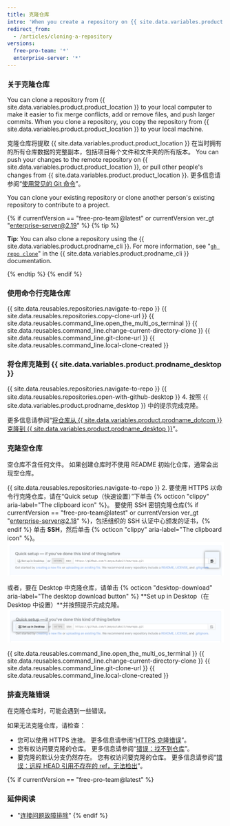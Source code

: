 ```yaml
---
title: 克隆仓库
intro: 'When you create a repository on {{ site.data.variables.product.product_location }}, it exists as a remote repository. You can clone your repository to create a local copy on your computer and sync between the two locations.'
redirect_from:
  - /articles/cloning-a-repository
versions:
  free-pro-team: '*'
  enterprise-server: '*'
---
```


### 关于克隆仓库

You can clone a repository from {{ site.data.variables.product.product_location }} to your local computer to make it easier to fix merge conflicts, add or remove files, and push larger commits. When you clone a repository, you copy the repository from {{ site.data.variables.product.product_location }} to your local machine.

克隆仓库将提取 {{ site.data.variables.product.product_location }} 在当时拥有的所有仓库数据的完整副本，包括项目每个文件和文件夹的所有版本。 You can push your changes to the remote repository on {{ site.data.variables.product.product_location }}, or pull other people's changes from {{ site.data.variables.product.product_location }}. 更多信息请参阅“[使用常见的 Git 命令](/github/using-git/using-common-git-commands)”。

You can clone your existing repository or clone another person's existing repository to contribute to a project.

{% if currentVersion == "free-pro-team@latest" or currentVersion ver_gt "enterprise-server@2.19" %}
{% tip %}

**Tip**: You can also clone a repository using the {{ site.data.variables.product.prodname_cli }}. For more information, see "[`gh repo clone`](https://cli.github.com/manual/gh_repo_clone)" in the {{ site.data.variables.product.prodname_cli }} documentation.

{% endtip %}
{% endif %}

### 使用命令行克隆仓库

{{ site.data.reusables.repositories.navigate-to-repo }}
{{ site.data.reusables.repositories.copy-clone-url }}
{{ site.data.reusables.command_line.open_the_multi_os_terminal }}
{{ site.data.reusables.command_line.change-current-directory-clone }}
{{ site.data.reusables.command_line.git-clone-url }}
{{ site.data.reusables.command_line.local-clone-created }}

### 将仓库克隆到 {{ site.data.variables.product.prodname_desktop }}

{{ site.data.reusables.repositories.navigate-to-repo }}
{{ site.data.reusables.repositories.open-with-github-desktop }}
4. 按照 {{ site.data.variables.product.prodname_desktop }} 中的提示完成克隆。

更多信息请参阅“[将仓库从 {{ site.data.variables.product.prodname_dotcom }} 克隆到 {{ site.data.variables.product.prodname_desktop }}](/desktop/guides/contributing-to-projects/cloning-a-repository-from-github-to-github-desktop/)”。

### 克隆空仓库

空仓库不含任何文件。 如果创建仓库时不使用 README 初始化仓库，通常会出现空仓库。

{{ site.data.reusables.repositories.navigate-to-repo }}
2. 要使用 HTTPS 以命令行克隆仓库，请在“Quick setup（快速设置）”下单击 {% octicon "clippy" aria-label="The clipboard icon" %}。 要使用 SSH 密钥克隆仓库{% if currentVersion == "free-pro-team@latest" or currentVersion ver_gt "enterprise-server@2.18" %}，包括组织的 SSH 认证中心颁发的证书，{% endif %} 单击 **SSH**，然后单击 {% octicon "clippy" aria-label="The clipboard icon" %}。 ![空仓库克隆 URL 按钮](/assets/images/help/repository/empty-https-url-clone-button.png)

   或者，要在 Desktop 中克隆仓库，请单击 {% octicon "desktop-download" aria-label="The desktop download button" %} **Set up in Desktop（在 Desktop 中设置）**并按照提示完成克隆。 ![空仓库克隆桌面按钮](/assets/images/help/repository/empty-desktop-clone-button.png)

{{ site.data.reusables.command_line.open_the_multi_os_terminal }}
{{ site.data.reusables.command_line.change-current-directory-clone }}
{{ site.data.reusables.command_line.git-clone-url }}
{{ site.data.reusables.command_line.local-clone-created }}


### 排查克隆错误

在克隆仓库时，可能会遇到一些错误。

如果无法克隆仓库，请检查：

- 您可以使用 HTTPS 连接。 更多信息请参阅“[HTTPS 克隆错误](/github/creating-cloning-and-archiving-repositories/https-cloning-errors)”。
- 您有权访问要克隆的仓库。 更多信息请参阅“[错误：找不到仓库](/github/creating-cloning-and-archiving-repositories/error-repository-not-found)”。
- 要克隆的默认分支仍然存在。 您有权访问要克隆的仓库。 更多信息请参阅“[错误：远程 HEAD 引用不存在的 ref，无法检出](/github/creating-cloning-and-archiving-repositories/error-remote-head-refers-to-nonexistent-ref-unable-to-checkout)”。


{% if currentVersion == "free-pro-team@latest" %}

### 延伸阅读

- "[连接问题故障排除](/articles/troubleshooting-connectivity-problems)"
{% endif %}
